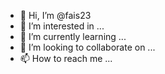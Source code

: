 - 👋 Hi, I’m @fais23
- 👀 I’m interested in ...
- 🌱 I’m currently learning ...
- 💞️ I’m looking to collaborate on ...
- 📫 How to reach me ...

<!---
fais23/FAIS_GANS is a ✨ special ✨ repository because its `README.md` (this file) appears on your GitHub profile.
You can click  the Preview link to take a look at your changes.
--->
